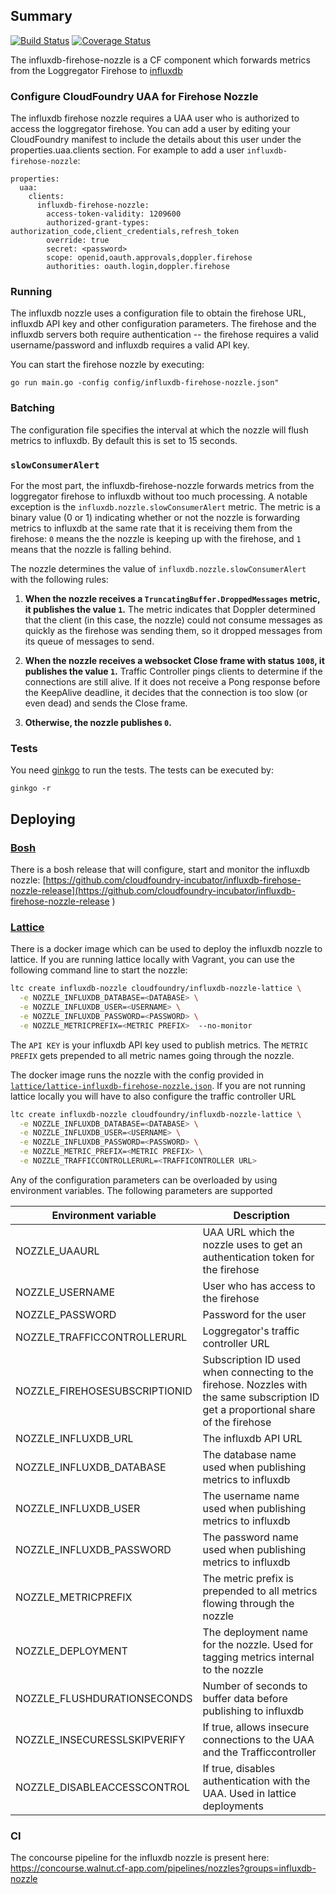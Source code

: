 ## Summary
[![Build Status](https://travis-ci.org/cloudfoundry-incubator/influxdb-firehose-nozzle.svg?branch=master)](https://travis-ci.org/cloudfoundry-incubator/influxdb-firehose-nozzle) [![Coverage Status](https://coveralls.io/repos/cloudfoundry-incubator/influxdb-firehose-nozzle/badge.svg)](https://coveralls.io/r/cloudfoundry-incubator/influxdb-firehose-nozzle)

The influxdb-firehose-nozzle is a CF component which forwards metrics from the Loggregator Firehose to [influxdb](http://www.influxdbhq.com/)

### Configure CloudFoundry UAA for Firehose Nozzle

The influxdb firehose nozzle requires a UAA user who is authorized to access the loggregator firehose. You can add a user by editing your CloudFoundry manifest to include the details about this user under the properties.uaa.clients section. For example to add a user `influxdb-firehose-nozzle`:

```
properties:
  uaa:
    clients:
      influxdb-firehose-nozzle:
        access-token-validity: 1209600
        authorized-grant-types: authorization_code,client_credentials,refresh_token
        override: true
        secret: <password>
        scope: openid,oauth.approvals,doppler.firehose
        authorities: oauth.login,doppler.firehose
```

### Running

The influxdb nozzle uses a configuration file to obtain the firehose URL, influxdb API key and other configuration parameters. The firehose and the influxdb servers both require authentication -- the firehose requires a valid username/password and influxdb requires a valid API key.

You can start the firehose nozzle by executing:
```
go run main.go -config config/influxdb-firehose-nozzle.json"
```

### Batching

The configuration file specifies the interval at which the nozzle will flush metrics to influxdb. By default this is set to 15 seconds.

### `slowConsumerAlert`
For the most part, the influxdb-firehose-nozzle forwards metrics from the loggregator firehose to influxdb without too much processing. A notable exception is the `influxdb.nozzle.slowConsumerAlert` metric. The metric is a binary value (0 or 1) indicating whether or not the nozzle is forwarding metrics to influxdb at the same rate that it is receiving them from the firehose: `0` means the the nozzle is keeping up with the firehose, and `1` means that the nozzle is falling behind.

The nozzle determines the value of `influxdb.nozzle.slowConsumerAlert` with the following rules:

1. **When the nozzle receives a `TruncatingBuffer.DroppedMessages` metric, it publishes the value `1`.** The metric indicates that Doppler determined that the client (in this case, the nozzle) could not consume messages as quickly as the firehose was sending them, so it dropped messages from its queue of messages to send.

2. **When the nozzle receives a websocket Close frame with status `1008`, it publishes the value `1`.** Traffic Controller pings clients to determine if the connections are still alive. If it does not receive a Pong response before the KeepAlive deadline, it decides that the connection is too slow (or even dead) and sends the Close frame.

3. **Otherwise, the nozzle publishes `0`.**



### Tests

You need [ginkgo](http://onsi.github.io/ginkgo/) to run the tests. The tests can be executed by:
```
ginkgo -r

```

## Deploying

### [Bosh](http://bosh.io)

There is a bosh release that will configure, start and monitor the influxdb nozzle:
[https://github.com/cloudfoundry-incubator/influxdb-firehose-nozzle-release](https://github.com/cloudfoundry-incubator/influxdb-firehose-nozzle-release
)

### [Lattice](http://lattice.cf)

There is a docker image which can be used to deploy the influxdb nozzle to lattice.
If you are running lattice locally with Vagrant, you can use the following command
line to start the nozzle:

```bash
ltc create influxdb-nozzle cloudfoundry/influxdb-nozzle-lattice \
  -e NOZZLE_INFLUXDB_DATABASE=<DATABASE> \
  -e NOZZLE_INFLUXDB_USER=<USERNAME> \
  -e NOZZLE_INFLUXDB_PASSWORD=<PASSWORD> \
  -e NOZZLE_METRICPREFIX=<METRIC PREFIX>  --no-monitor
```

The `API KEY` is your influxdb API key used to publish metrics. The `METRIC PREFIX` gets prepended to all metric names
going through the nozzle.

The docker image runs the nozzle with the config provided in [`lattice/lattice-influxdb-firehose-nozzle.json`](https://github.com/cloudfoundry-incubator/influxdb-firehose-nozzle/blob/master/lattice/lattice-influxdb-firehose-nozzle.json).
If you are not running lattice locally you will have to also configure the traffic controller URL

```bash
ltc create influxdb-nozzle cloudfoundry/influxdb-nozzle-lattice \
  -e NOZZLE_INFLUXDB_DATABASE=<DATABASE> \
  -e NOZZLE_INFLUXDB_USER=<USERNAME> \
  -e NOZZLE_INFLUXDB_PASSWORD=<PASSWORD> \
  -e NOZZLE_METRIC_PREFIX=<METRIC PREFIX> \
  -e NOZZLE_TRAFFICCONTROLLERURL=<TRAFFICONTROLLER URL>
```

Any of the configuration parameters can be overloaded by using environment variables. The following
parameters are supported

| Environment variable          | Description            |
|-------------------------------|------------------------|
| NOZZLE_UAAURL                 | UAA URL which the nozzle uses to get an authentication token for the firehose |
| NOZZLE_USERNAME               | User who has access to the firehose |
| NOZZLE_PASSWORD               | Password for the user |
| NOZZLE_TRAFFICCONTROLLERURL   | Loggregator's traffic controller URL |
| NOZZLE_FIREHOSESUBSCRIPTIONID | Subscription ID used when connecting to the firehose. Nozzles with the same subscription ID get a proportional share of the firehose |
| NOZZLE_INFLUXDB_URL           | The influxdb API URL |
| NOZZLE_INFLUXDB_DATABASE      | The database name used when publishing metrics to influxdb |
| NOZZLE_INFLUXDB_USER          | The username name used when publishing metrics to influxdb |
| NOZZLE_INFLUXDB_PASSWORD      | The password name used when publishing metrics to influxdb |
| NOZZLE_METRICPREFIX           | The metric prefix is prepended to all metrics flowing through the nozzle |
| NOZZLE_DEPLOYMENT             | The deployment name for the nozzle. Used for tagging metrics internal to the nozzle |
| NOZZLE_FLUSHDURATIONSECONDS   | Number of seconds to buffer data before publishing to influxdb |
| NOZZLE_INSECURESSLSKIPVERIFY  | If true, allows insecure connections to the UAA and the Trafficcontroller |
| NOZZLE_DISABLEACCESSCONTROL   | If true, disables authentication with the UAA. Used in lattice deployments |

### CI
The concourse pipeline for the influxdb nozzle is present here: https://concourse.walnut.cf-app.com/pipelines/nozzles?groups=influxdb-nozzle
